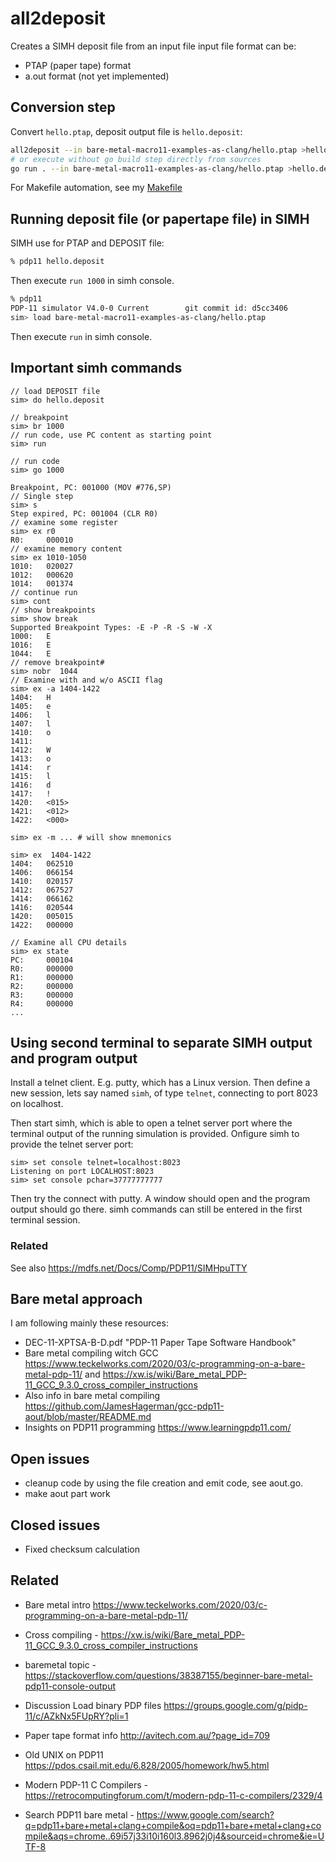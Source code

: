 # all2deposit

Creates a SIMH deposit file from an input file
input file format can be:
* PTAP (paper tape) format
* a.out format (not yet implemented)

## Conversion step
Convert ```hello.ptap```, deposit output file is 
```hello.deposit```:
```bash
all2deposit --in bare-metal-macro11-examples-as-clang/hello.ptap >hello.deposit
# or execute without go build step directly from sources
go run . --in bare-metal-macro11-examples-as-clang/hello.ptap >hello.deposit
```

For Makefile automation, see my [Makefile](../bare-metal-examples-clang/Makefile)

## Running deposit file (or papertape file) in SIMH
SIMH use for PTAP and DEPOSIT file:
```bash
% pdp11 hello.deposit
```
Then execute ```run 1000``` in simh console.

```bash
% pdp11
PDP-11 simulator V4.0-0 Current        git commit id: d5cc3406
sim> load bare-metal-macro11-examples-as-clang/hello.ptap
```
Then execute ```run``` in simh console.

## Important simh commands
```
// load DEPOSIT file
sim> do hello.deposit

// breakpoint
sim> br 1000
// run code, use PC content as starting point
sim> run

// run code 
sim> go 1000

Breakpoint, PC: 001000 (MOV #776,SP)
// Single step
sim> s
Step expired, PC: 001004 (CLR R0)
// examine some register
sim> ex r0
R0:     000010
// examine memory content
sim> ex 1010-1050
1010:   020027
1012:   000620
1014:   001374
// continue run
sim> cont
// show breakpoints
sim> show break
Supported Breakpoint Types: -E -P -R -S -W -X
1000:   E
1016:   E
1044:   E
// remove breakpoint#
sim> nobr  1044
// Examine with and w/o ASCII flag
sim> ex -a 1404-1422
1404:   H
1405:   e
1406:   l
1407:   l
1410:   o
1411:
1412:   W
1413:   o
1414:   r
1415:   l
1416:   d
1417:   !
1420:   <015>
1421:   <012>
1422:   <000>

sim> ex -m ... # will show mnemonics

sim> ex  1404-1422
1404:   062510
1406:   066154
1410:   020157
1412:   067527
1414:   066162
1416:   020544
1420:   005015
1422:   000000

// Examine all CPU details
sim> ex state
PC:     000104
R0:     000000
R1:     000000
R2:     000000
R3:     000000
R4:     000000
...
```

## Using second terminal to separate SIMH output and program output
Install a telnet client. E.g. putty, which has a Linux version.
Then define a new session, lets say named ```simh```, of
type ```telnet```, connecting to port 8023 on localhost.

Then start simh, which is able to open a telnet server port
where the terminal output of the running simulation is provided.
Onfigure simh to provide the telnet server port:
```shell
sim> set console telnet=localhost:8023
Listening on port LOCALHOST:8023
sim> set console pchar=37777777777
```

Then try the connect with putty. A window should open and
the program output should go there. simh commands can still
be entered in the first terminal session.

### Related
See also https://mdfs.net/Docs/Comp/PDP11/SIMHpuTTY

## Bare metal approach
I am following mainly these resources:

* DEC-11-XPTSA-B-D.pdf "PDP-11 Paper Tape Software Handbook"
* Bare metal compiling witch GCC
  https://www.teckelworks.com/2020/03/c-programming-on-a-bare-metal-pdp-11/ and https://xw.is/wiki/Bare_metal_PDP-11_GCC_9.3.0_cross_compiler_instructions
* Also info in bare metal compiling
  https://github.com/JamesHagerman/gcc-pdp11-aout/blob/master/README.md
* Insights on PDP11 programming
  https://www.learningpdp11.com/

## Open issues
* cleanup code by using the file creation and emit code, see aout.go.
* make aout part work

## Closed issues
* Fixed checksum calculation


## Related
* Bare metal intro https://www.teckelworks.com/2020/03/c-programming-on-a-bare-metal-pdp-11/
* Cross compiling - https://xw.is/wiki/Bare_metal_PDP-11_GCC_9.3.0_cross_compiler_instructions
* baremetal topic - https://stackoverflow.com/questions/38387155/beginner-bare-metal-pdp11-console-output

* Discussion Load binary PDP files https://groups.google.com/g/pidp-11/c/AZkNx5FUpRY?pli=1
* Paper tape format info http://avitech.com.au/?page_id=709
* Old UNIX on PDP11 https://pdos.csail.mit.edu/6.828/2005/homework/hw5.html

* Modern PDP-11 C Compilers - https://retrocomputingforum.com/t/modern-pdp-11-c-compilers/2329/4
* Search PDP11 bare metal - https://www.google.com/search?q=pdp11+bare+metal+clang+compile&oq=pdp11+bare+metal+clang+compile&aqs=chrome..69i57j33i10i160l3.8962j0j4&sourceid=chrome&ie=UTF-8
